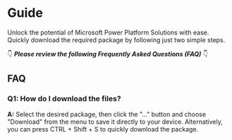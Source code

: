 # Guide

Unlock the potential of Microsoft Power Platform Solutions with ease. Quickly download the required package by following just two simple steps.

👇 **_Please review the following Frequently Asked Questions (FAQ)_** 👇

## FAQ

### Q1: How do I download the files?

**A:** Select the desired package, then click the "..." button and choose "Download" from the menu to save it directly to your device. Alternatively, you can press CTRL + Shift + S to quickly download the package.
